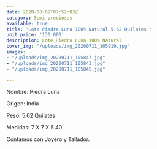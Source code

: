 ```yaml
---
date: 2020-08-09T07:52:03Z
category: Semi preciosas
available: true
title: 'Lote Piedra Luna 100% Natural 5.62 Quilates '
unit_price: '130.000'
description: Lote Piedra Luna 100% Natural
cover_img: "/uploads/img_20200711_105919.jpg"
images:
- "/uploads/img_20200711_105847.jpg"
- "/uploads/img_20200711_105843.jpg"
- "/uploads/img_20200711_105845.jpg"

---
```

Nombre: Piedra Luna 

Origen: India

Peso: 5.62 Quilates

Medidas: 7 X 7 X 5.40

 Contamos con Joyero y Tallador.